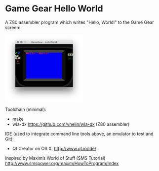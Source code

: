 # Game Gear Hello World

A Z80 assembler program which writes "Hello, World!" to the Game Gear screen:

<img src="GameGearHelloWorld.png" alt="Screenshot Kega Fusion" width="50%" height="50%">

Toolchain (minimal):
* make
* wla-dx https://github.com/vhelin/wla-dx (Z80 assembler)

IDE (used to integrate command line tools above, an emulator to test and Git):
* Qt Creator on OS X, http://www.qt.io/ide/

Inspired by Maxim’s World of Stuff (SMS Tutorial)
http://www.smspower.org/maxim/HowToProgram/Index
